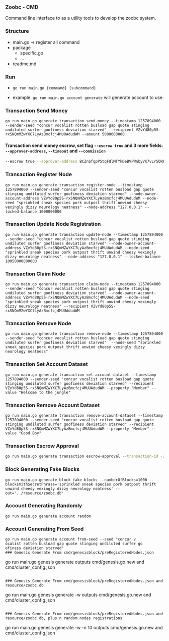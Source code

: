 ### Zoobc - CMD

Command line interface to as a utility tools to develop the zoobc system.

### Structure

- main.go -> register all command
- package
  - specific.go
  - ...
- readme.md

### Run

- `go run main.go {command} {subcommand}`

- example: `go run main.go account generate` will generate account to use.

### Transaction Send Money

```
go run main.go generate transaction send-money --timestamp 1257894000 --sender-seed "concur vocalist rotten busload gap quote stinging undiluted surfer goofiness deviation starved" --recipient VZvYd80p5S-rxSNQmMZwYXC7LyAzBmcfcj4MUUAdudWM --amount 5000000000
```
#### Transaction send money escrow, set flag `--escrow true` and 3 more fields: `--approver-address`, `--timeout` and `--commission`
```bash
--escrow true --approver-address BCZnSfqpP5tqFQlMTYkDeBVFWnbyVK7vLr5ORFpTjgtN --timeout 10 --commission 1000
```

### Transaction Register Node

```
go run main.go generate transaction register-node --timestamp 1257894000 --sender-seed "concur vocalist rotten busload gap quote stinging undiluted surfer goofiness deviation starved" --node-owner-account-address VZvYd80p5S-rxSNQmMZwYXC7LyAzBmcfcj4MUUAdudWM --node-seed "sprinkled sneak species pork outpost thrift unwind cheesy vexingly dizzy neurology neatness" --node-address "127.0.0.1" --locked-balance 1000000000
```

### Transaction Update Node Registration

```
go run main.go generate transaction update-node --timestamp 1257894000 --sender-seed "concur vocalist rotten busload gap quote stinging undiluted surfer goofiness deviation starved" --node-owner-account-address VZvYd80p5S-rxSNQmMZwYXC7LyAzBmcfcj4MUUAdudWM --node-seed "sprinkled sneak species pork outpost thrift unwind cheesy vexingly dizzy neurology neatness" --node-address "127.0.0.1" --locked-balance 10050000000000
```

### Transaction Claim Node

```
go run main.go generate transaction claim-node --timestamp 1257894000 --sender-seed "concur vocalist rotten busload gap quote stinging undiluted surfer goofiness deviation starved" --node-owner-account-address VZvYd80p5S-rxSNQmMZwYXC7LyAzBmcfcj4MUUAdudWM --node-seed "sprinkled sneak species pork outpost thrift unwind cheesy vexingly dizzy neurology neatness" --recipient VZvYd80p5S-rxSNQmMZwYXC7LyAzBmcfcj4MUUAdudWM
```

### Transaction Remove Node

```
go run main.go generate transaction remove-node --timestamp 1257894000 --sender-seed "concur vocalist rotten busload gap quote stinging undiluted surfer goofiness deviation starved"  --node-seed "sprinkled sneak species pork outpost thrift unwind cheesy vexingly dizzy neurology neatness"
```

### Transaction Set Account Dataset

```
go run main.go generate transaction set-account-dataset --timestamp 1257894000 --sender-seed "concur vocalist rotten busload gap quote stinging undiluted surfer goofiness deviation starved" --recipient VZvYd80p5S-rxSNQmMZwYXC7LyAzBmcfcj4MUUAdudWM --property "Member" --value "Welcome to the jungle"
```

### Transaction Remove Account Dataset

```
go run main.go generate transaction remove-account-dataset --timestamp 1257894000 --sender-seed "concur vocalist rotten busload gap quote stinging undiluted surfer goofiness deviation starved" --recipient VZvYd80p5S-rxSNQmMZwYXC7LyAzBmcfcj4MUUAdudWM --property "Member" --value "Good Boy"
```

### Transaction Escrow Approval
```bash
go run main.go generate transaction escrow-approval --transaction-id -209324512209946230 --approval true --sender-seed "concur vocalist rotten busload gap quote stinging undiluted surfer goofiness deviation starved" --fee 1
```

### Block Generating Fake Blocks

```
go run main.go generate block fake-blocks --numberOfBlocks=1000 --blocksmithSecretPhrase='sprinkled sneak species pork outpost thrift unwind cheesy vexingly dizzy neurology neatness' --out='../resource/zoobc.db'
```

### Account Generating Randomly

```
go run main.go generate account random
```

### Account Generating From Seed

```
go run main.go generate account from-seed --seed "concur v
ocalist rotten busload gap quote stinging undiluted surfer go
ofiness deviation starved"
### Genesis Generate From cmd/genesisblock/preRegisteredNodes.json

```

go run main.go genesis generate
outputs cmd/genesis.go.new and cmd/cluster_config.json

```

### Genesis Generate From cmd/genesisblock/preRegisteredNodes.json and resource/zoobc.db

```

go run main.go genesis generate -w
outputs cmd/genesis.go.new and cmd/cluster_config.json

```

### Genesis Generate From cmd/genesisblock/preRegisteredNodes.json and resource/zoobc.db, plus n random nodes registrations

```

go run main.go genesis generate -w -n 10
outputs cmd/genesis.go.new and cmd/cluster_config.json

```

```
